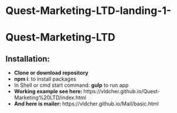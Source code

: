# Quest-Marketing-LTD-landing-1-
<h1>Quest-Marketing-LTD</h1>

<h2>Installation:</h2>

<ul>
	<li><strong>Clone or download repository</strong></li>
	<li><strong>npm i</strong>: to install packages</li>
	<li>In Shell or cmd start command: <strong>gulp</strong> to run app</li>
	<li><strong>Working example see here: </strong> https://vldcher.github.io/Quest-Marketing%20LTD/index.html</li>
	<li><strong>And here is mailer: </strong> https://vldcher.github.io/Mail/basic.html</li>

</ul>
